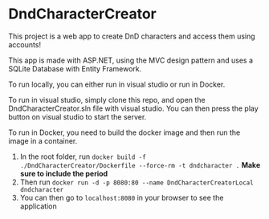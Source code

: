 # DndCharacterCreator

This project is a web app to create DnD characters and access them using accounts!

This app is made with ASP.NET, using the MVC design pattern and uses a SQLite Database with Entity Framework.

To run locally, you can either run in visual studio or run in Docker.

To run in visual studio, simply clone this repo, and open the DndCharacterCreator.sln file with visual studio. You can then press the play button on visual studio to start the server.

To run in Docker, you need to build the docker image and then run the image in a container.
1. In the root folder, run `docker build -f ./DndCharacterCreator/Dockerfile --force-rm -t dndcharacter .` **Make sure to include the period**
2. Then run `docker run -d -p 8080:80 --name DndCharacterCreatorLocal dndcharacter`
3. You can then go to `localhost:8080` in your browser to see the application
